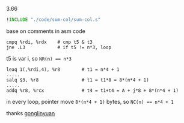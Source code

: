 3.66

```asm
!INCLUDE "./code/sum-col/sum-col.s"
```

base on comments in asm code

    cmpq %rdi, %rdx    # cmp t5 & t3
    jne .L3            # if t5 != n*3, loop

t5 is var i, so `NR(n) == n*3`

    leaq 1(,%rdi,4), %r8        # t1 = n*4 + 1
    .....
    salq $3, %r8                # t1 = t1*8 = 8*(n*4 + 1)
    .....
    addq %r8, %rcx              # t4 = t1+t4 = A + j*8 + 8*(n*4 + 1)

in every loop, pointer move `8*(n*4 + 1)` bytes, so `NC(n) == n*4 + 1`

thanks [gonglinyuan](https://github.com/DreamAndDead/CSAPP-3e-Solutions/issues/5)
